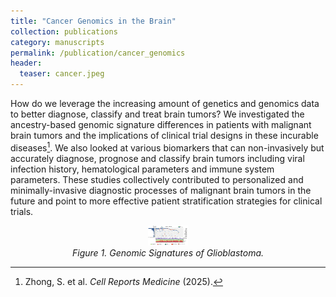 ```yaml
---
title: "Cancer Genomics in the Brain"
collection: publications
category: manuscripts
permalink: /publication/cancer_genomics
header:
  teaser: cancer.jpeg
---
```


How do we leverage the increasing amount of genetics and genomics data to better diagnose, classify and treat brain tumors? We investigated the ancestry-based genomic signature differences in patients with malignant brain tumors and the implications of clinical trial designs in these incurable diseases[^1]. We also looked at various biomarkers that can non-invasively but accurately diagnose, prognose and classify brain tumors including viral infection history, hematological parameters and immune system parameters. These studies collectively contributed to personalized and minimally-invasive diagnostic processes of malignant brain tumors in the future and point to more effective patient stratification strategies for clinical trials.


<p align="center">
  <img src="/images/cancer.jpeg" alt="cancer" style="max-width: 64px; max-height: 32px; width: 100%; height: auto;">
  <br>
  <em>Figure 1. Genomic Signatures of Glioblastoma.</em>
</p>

[^1]: Zhong, S. et al. *Cell Reports Medicine* (2025).
